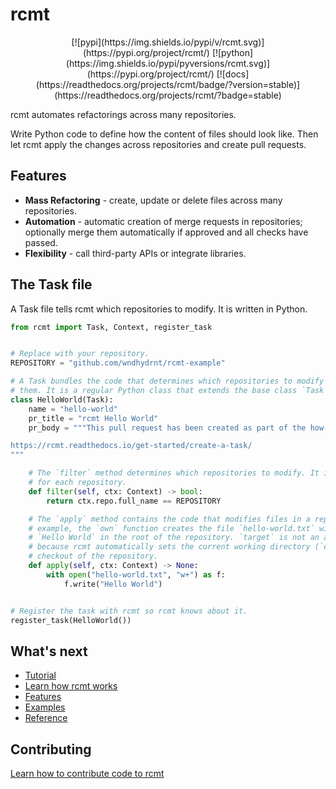 # rcmt

<div align="center">
[![pypi](https://img.shields.io/pypi/v/rcmt.svg)](https://pypi.org/project/rcmt/)
[![python](https://img.shields.io/pypi/pyversions/rcmt.svg)](https://pypi.org/project/rcmt/)
[![docs](https://readthedocs.org/projects/rcmt/badge/?version=stable)](https://readthedocs.org/projects/rcmt/?badge=stable)
</div>

rcmt automates refactorings across many repositories.

Write Python code to define how the content of files should look like. Then let rcmt
apply the changes across repositories and create pull requests.


## Features

- **Mass Refactoring** - create, update or delete files across many repositories.
- **Automation** - automatic creation of merge requests in repositories; optionally
  merge them automatically if approved and all checks have passed.
- **Flexibility** - call third-party APIs or integrate libraries.

## The Task file

A Task file tells rcmt which repositories to modify. It is written in Python.

```python
from rcmt import Task, Context, register_task


# Replace with your repository.
REPOSITORY = "github.com/wndhydrnt/rcmt-example"

# A Task bundles the code that determines which repositories to modify and how to modify
# them. It is a regular Python class that extends the base class `Task`.
class HelloWorld(Task):
    name = "hello-world"
    pr_title = "rcmt Hello World"
    pr_body = """This pull request has been created as part of the how-to guide:

https://rcmt.readthedocs.io/get-started/create-a-task/
"""

    # The `filter` method determines which repositories to modify. It is called by rcmt
    # for each repository.
    def filter(self, ctx: Context) -> bool:
        return ctx.repo.full_name == REPOSITORY

    # The `apply` method contains the code that modifies files in a repository. In this
    # example, the `own` function creates the file `hello-world.txt` with the content
    # `Hello World` in the root of the repository. `target` is not an absolute path
    # because rcmt automatically sets the current working directory (`cwd`) to the
    # checkout of the repository.
    def apply(self, ctx: Context) -> None:
        with open("hello-world.txt", "w+") as f:
            f.write("Hello World")


# Register the task with rcmt so rcmt knows about it.
register_task(HelloWorld())
```

## What's next

- [Tutorial](https://rcmt.readthedocs.io/en/stable/get-started/tutorial/)
- [Learn how rcmt works](https://rcmt.readthedocs.io/en/stable/get-started/how-it-works/)
- [Features](https://rcmt.readthedocs.io/en/stable/features/events/)
- [Examples](https://rcmt.readthedocs.io/en/stable/examples/simple/)
- [Reference](https://rcmt.readthedocs.io/en/stable/reference/configuration/)

## Contributing

[Learn how to contribute code to rcmt](https://rcmt.readthedocs.io/en/stable/contributing/)
